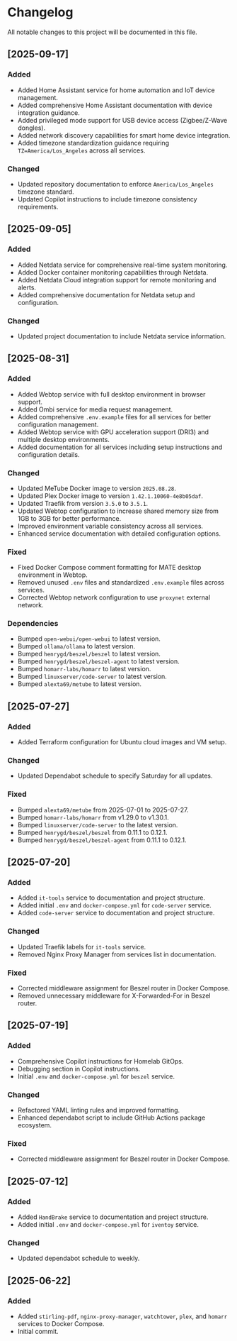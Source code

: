 # Changelog

All notable changes to this project will be documented in this file.

## [2025-09-17]

### Added
- Added Home Assistant service for home automation and IoT device management.
- Added comprehensive Home Assistant documentation with device integration guidance.
- Added privileged mode support for USB device access (Zigbee/Z-Wave dongles).
- Added network discovery capabilities for smart home device integration.
- Added timezone standardization guidance requiring `TZ=America/Los_Angeles` across all services.

### Changed
- Updated repository documentation to enforce `America/Los_Angeles` timezone standard.
- Updated Copilot instructions to include timezone consistency requirements.

## [2025-09-05]

### Added
- Added Netdata service for comprehensive real-time system monitoring.
- Added Docker container monitoring capabilities through Netdata.
- Added Netdata Cloud integration support for remote monitoring and alerts.
- Added comprehensive documentation for Netdata setup and configuration.

### Changed
- Updated project documentation to include Netdata service information.

## [2025-08-31]

### Added
- Added Webtop service with full desktop environment in browser support.
- Added Ombi service for media request management.
- Added comprehensive `.env.example` files for all services for better configuration management.
- Added Webtop service with GPU acceleration support (DRI3) and multiple desktop environments.
- Added documentation for all services including setup instructions and configuration details.

### Changed
- Updated MeTube Docker image to version `2025.08.28`.
- Updated Plex Docker image to version `1.42.1.10060-4e8b05daf`.
- Updated Traefik from version `3.5.0` to `3.5.1`.
- Updated Webtop configuration to increase shared memory size from 1GB to 3GB for better performance.
- Improved environment variable consistency across all services.
- Enhanced service documentation with detailed configuration options.

### Fixed
- Fixed Docker Compose comment formatting for MATE desktop environment in Webtop.
- Removed unused `.env` files and standardized `.env.example` files across services.
- Corrected Webtop network configuration to use `proxynet` external network.

### Dependencies
- Bumped `open-webui/open-webui` to latest version.
- Bumped `ollama/ollama` to latest version.
- Bumped `henrygd/beszel/beszel` to latest version.
- Bumped `henrygd/beszel/beszel-agent` to latest version.
- Bumped `homarr-labs/homarr` to latest version.
- Bumped `linuxserver/code-server` to latest version.
- Bumped `alexta69/metube` to latest version.

## [2025-07-27]

### Added
- Added Terraform configuration for Ubuntu cloud images and VM setup.

### Changed
- Updated Dependabot schedule to specify Saturday for all updates.

### Fixed
- Bumped `alexta69/metube` from 2025-07-01 to 2025-07-27.
- Bumped `homarr-labs/homarr` from v1.29.0 to v1.30.1.
- Bumped `linuxserver/code-server` to the latest version.
- Bumped `henrygd/beszel/beszel` from 0.11.1 to 0.12.1.
- Bumped `henrygd/beszel/beszel-agent` from 0.11.1 to 0.12.1.

## [2025-07-20]

### Added
- Added `it-tools` service to documentation and project structure.
- Added initial `.env` and `docker-compose.yml` for `code-server` service.
- Added `code-server` service to documentation and project structure.

### Changed
- Updated Traefik labels for `it-tools` service.
- Removed Nginx Proxy Manager from services list in documentation.

### Fixed
- Corrected middleware assignment for Beszel router in Docker Compose.
- Removed unnecessary middleware for X-Forwarded-For in Beszel router.

## [2025-07-19]

### Added
- Comprehensive Copilot instructions for Homelab GitOps.
- Debugging section in Copilot instructions.
- Initial `.env` and `docker-compose.yml` for `beszel` service.

### Changed
- Refactored YAML linting rules and improved formatting.
- Enhanced dependabot script to include GitHub Actions package ecosystem.

### Fixed
- Corrected middleware assignment for Beszel router in Docker Compose.

## [2025-07-12]

### Added
- Added `HandBrake` service to documentation and project structure.
- Added initial `.env` and `docker-compose.yml` for `iventoy` service.

### Changed
- Updated dependabot schedule to weekly.

## [2025-06-22]

### Added
- Added `stirling-pdf`, `nginx-proxy-manager`, `watchtower`, `plex`, and `homarr` services to Docker Compose.
- Initial commit.
